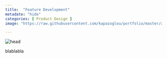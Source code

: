 ```yaml
---
title:  "Feature Development"
metadate: "hide"
categories: [ Product Design ]
image: "https://raw.githubusercontent.com/kapazoglou/portfolio/master/assets/images/item/distress.png"

---
```


![head](https://raw.githubusercontent.com/kapazoglou/portfolio/master/assets/images/item/distress_flow.png)

blablabla


